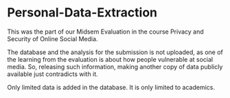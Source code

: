 # Personal-Data-Extraction

This was the part of our Midsem Evaluation in the course Privacy and Security of Online Social Media.

The database and the analysis for the submission is not uploaded, as one of the learning from the evaluation is about how people vulnerable at social media. So, releasing such information, making another copy of data publicly available just contradicts with it.  

Only limited data is added in the database. It is only limited to academics.
